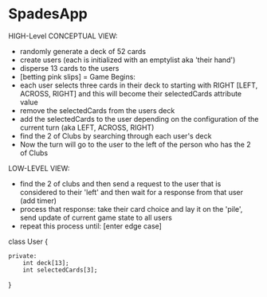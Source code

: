 # SpadesApp

HIGH-Level CONCEPTUAL VIEW:
- randomly generate a deck of 52 cards
- create users (each is initialized with an emptylist aka 'their hand')
- disperse 13 cards to the users
- [betting pink slips]
= Game Begins:
- each user selects three cards in their deck to starting with RIGHT [LEFT, ACROSS, RIGHT] and this will become their selectedCards attribute value
- remove the selectedCards from the users deck
- add the selectedCards to the user depending on the configuration of the current turn (aka LEFT, ACROSS, RIGHT)
- find the 2 of Clubs by searching through each user's deck
- Now the turn will go to the user to the left of the person who has the 2 of Clubs




LOW-LEVEL VIEW:
- find the 2 of clubs and then send a request to the user that is considered to their 'left' and then wait for a response from that user (add timer)
- process that response: take their card choice and lay it on the 'pile', send update of current game state to all users
- repeat this process until: [enter edge case]




class User {

    private:
        int deck[13];
        int selectedCards[3];


}


